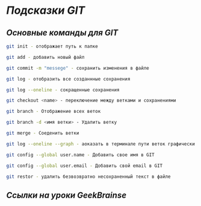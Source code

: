 # __*Подсказки GIT*__

## *Основные команды для GIT*
```sh
git init - отображает путь к папке
```
```sh
git add - добавить новый файл
```
```sh
git commit -m "messege" - сохранить изменения в файле
```
```sh
git log - отобразить все созданнные сохранения
```
```sh
git log --oneline - сокращенные сохранения
```
```sh
git checkout <name> - переключение между ветками и сохранениями
```
```sh
git branch - Отображение всех веток
```
```sh
git branch -d <имя ветки> - Удалить ветку
```
```sh
git merge - Соеденить ветки
```
```sh
git log --oneline --graph - аоказать в терминале пути веток графически
```
```sh
git config --global user.name - Добавить свое имя в GIT
```
```sh
git config --global user.email - Добавить свой email в GIT
```
```sh
git restor - удалить безвозвратно несохраненный текст в файле
```

## *Ссылки на уроки GeekBrainse*